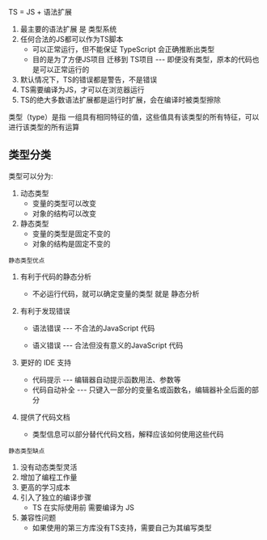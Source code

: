 TS = JS + 语法扩展

1. 最主要的语法扩展 是 类型系统
2. 任何合法的JS都可以作为TS脚本 
   + 可以正常运行，但不能保证 TypeScript 会正确推断出类型
   + 目的是为了方便JS项目 迁移到 TS项目 --- 即便没有类型，原本的代码也是可以正常运行的
3. 默认情况下，TS的错误都是警告，不是错误
4. TS需要编译为JS，才可以在浏览器运行
5. TS的绝大多数语法扩展都是运行时扩展，会在编译时被类型擦除



类型（type）是指 一组具有相同特征的值，这些值具有该类型的所有特征，可以进行该类型的所有运算



## 类型分类

类型可以分为:

1. 动态类型
   + 变量的类型可以改变
   + 对象的结构可以改变
2. 静态类型
   + 变量的类型是固定不变的
   + 对象的结构是固定不变的



`静态类型优点`

1. 有利于代码的静态分析

   + 不必运行代码，就可以确定变量的类型 就是 静态分析
2. 有利于发现错误

     + 语法错误 --- 不合法的JavaScript 代码

     + 语义错误 --- 合法但没有意义的JavaScript 代码

3. 更好的 IDE 支持
     + 代码提示 --- 编辑器自动提示函数用法、参数等
     + 代码自动补全 --- 只键入一部分的变量名或函数名，编辑器补全后面的部分
4. 提供了代码文档
     + 类型信息可以部分替代代码文档，解释应该如何使用这些代码



`静态类型缺点`

1. 没有动态类型灵活
2. 增加了编程工作量
3. 更高的学习成本
4. 引入了独立的编译步骤
   + TS 在实际使用前 需要编译为 JS
5. 兼容性问题
   + 如果使用的第三方库没有TS支持，需要自己为其编写类型